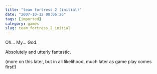 ```yaml
---
title: "team fortress 2 (initial)"
date: "2007-10-12 08:06:26"
tags: [imported]
category: games
slug: team_fortress_2_initial
---
```

	
Oh... My... God.

Absolutely and utterly fantastic.

(more on this later, but in all likelihood, much later as game play comes first!)
